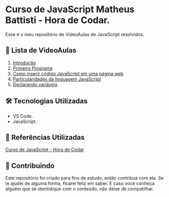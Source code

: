 # Curso de JavaScript Matheus Battisti - Hora de Codar.

Esse é o meu repositório de VideoAulas de JavaScript resolvidos.

## 📝 Lista de VideoAulas
1. [Introdução](https://www.youtube.com/watch?v=TkD0QMyBa28&list=PLnDvRpP8BneysKU8KivhnrVaKpILD3gZ6&index=1)
2. [Primeiro Programa](https://www.youtube.com/watch?v=rQseLH4LDXQ&list=PLnDvRpP8BneysKU8KivhnrVaKpILD3gZ6&index=2)
3. [Como inserir código JavaScript em uma página web](https://www.youtube.com/watch?v=xmk1PjuYHIw&list=PLnDvRpP8BneysKU8KivhnrVaKpILD3gZ6&index=3)
4. [Particularidades da linguagem JavaScript](https://www.youtube.com/watch?v=oN7L8oQWyPY&list=PLnDvRpP8BneysKU8KivhnrVaKpILD3gZ6&index=4)
5. [Declarando variáveis](https://www.youtube.com/watch?v=sIXUNUqnoXI&list=PLnDvRpP8BneysKU8KivhnrVaKpILD3gZ6&index=5)




## 🛠 Tecnologias Utilizadas
- VS Code.
- JavaScript.


## 📑 Referências Utilizadas

[Curso de JavaScript - Hora de Codar](https://www.youtube.com/playlist?list=PLnDvRpP8BneysKU8KivhnrVaKpILD3gZ6)



## 🤝 Contribuindo

Este repositório foi criado para fins de estudo, então contribua com ele. Se te ajudei de alguma forma, ficarei feliz em
saber. E caso você conheça alguém que se identidique com o conteúdo, não deixe de compatilhar.

